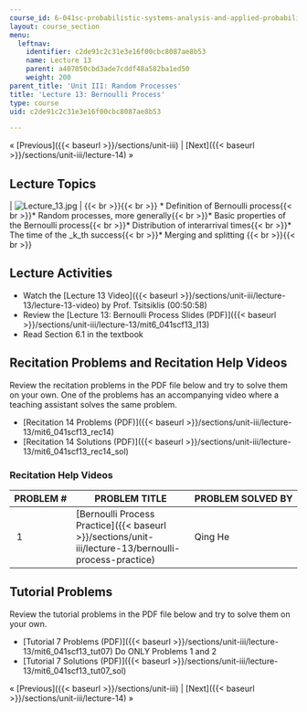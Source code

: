 ```yaml
---
course_id: 6-041sc-probabilistic-systems-analysis-and-applied-probability-fall-2013
layout: course_section
menu:
  leftnav:
    identifier: c2de91c2c31e3e16f00cbc8087ae8b53
    name: Lecture 13
    parent: a407050cbd3ade7cddf48a582ba1ed50
    weight: 200
parent_title: 'Unit III: Random Processes'
title: 'Lecture 13: Bernoulli Process'
type: course
uid: c2de91c2c31e3e16f00cbc8087ae8b53

---
```


« [Previous]({{< baseurl >}}/sections/unit-iii) | [Next]({{< baseurl >}}/sections/unit-iii/lecture-14) »

Lecture Topics
--------------

| ![Lecture_13.jpg](/coursemedia/6-041sc-probabilistic-systems-analysis-and-applied-probability-fall-2013/bcf17d2fc994989ef1a62839e988cdea_Lecture_13.jpg) |  {{< br >}}{{< br >}} *   Definition of Bernoulli process{{< br >}}*   Random processes, more generally{{< br >}}*   Basic properties of the Bernoulli process{{< br >}}*   Distribution of interarrival times{{< br >}}*   The time of the _k_th success{{< br >}}*   Merging and splitting {{< br >}}{{< br >}}  

Lecture Activities
------------------

*   Watch the [Lecture 13 Video]({{< baseurl >}}/sections/unit-iii/lecture-13/lecture-13-video) by Prof. Tsitsiklis (00:50:58)
*   Review the [Lecture 13: Bernoulli Process Slides (PDF)]({{< baseurl >}}/sections/unit-iii/lecture-13/mit6_041scf13_l13)
*   Read Section 6.1 in the textbook

Recitation Problems and Recitation Help Videos
----------------------------------------------

Review the recitation problems in the PDF file below and try to solve them on your own. One of the problems has an accompanying video where a teaching assistant solves the same problem.

*   [Recitation 14 Problems (PDF)]({{< baseurl >}}/sections/unit-iii/lecture-13/mit6_041scf13_rec14)
*   [Recitation 14 Solutions (PDF)]({{< baseurl >}}/sections/unit-iii/lecture-13/mit6_041scf13_rec14_sol)

### Recitation Help Videos

| PROBLEM # | PROBLEM TITLE | PROBLEM SOLVED BY |
| --- | --- | --- |
|  1 | [Bernoulli Process Practice]({{< baseurl >}}/sections/unit-iii/lecture-13/bernoulli-process-practice) | Qing He 

Tutorial Problems
-----------------

Review the tutorial problems in the PDF file below and try to solve them on your own.

*   [Tutorial 7 Problems (PDF)]({{< baseurl >}}/sections/unit-iii/lecture-13/mit6_041scf13_tut07) Do ONLY Problems 1 and 2
*   [Tutorial 7 Solutions (PDF)]({{< baseurl >}}/sections/unit-iii/lecture-13/mit6_041scf13_tut07_sol)

« [Previous]({{< baseurl >}}/sections/unit-iii) | [Next]({{< baseurl >}}/sections/unit-iii/lecture-14) »